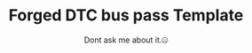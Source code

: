 # <div align="center">Forged DTC bus pass Template </div>
<div align="center">Dont ask me about it.🤐</div>

